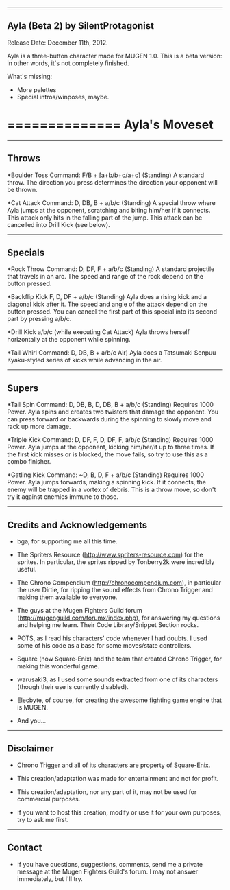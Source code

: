 --------------------------------
Ayla (Beta 2) by SilentProtagonist 
--------------------------------

Release Date: December 11th, 2012.

Ayla is a three-button character made for MUGEN 1.0.
This is a beta version: in other words, it's not completely finished.

What's missing:

- More palettes
- Special intros/winposes, maybe.

==============
Ayla's Moveset
==============

--------------
Throws
--------------

*Boulder Toss
	Command: F/B + [a+b/b+c/a+c] (Standing)
	A standard throw. The direction you press determines the
	direction your opponent will be thrown.


*Cat Attack
	Command: D, DB, B + a/b/c (Standing)
	A special throw where Ayla jumps at the opponent,
	scratching and biting him/her if it connects.
	This attack only hits in the falling part of the jump.
	This attack can be cancelled into Drill Kick (see below).

--------------
Specials
--------------

*Rock Throw
	Command: D, DF, F + a/b/c (Standing)
	A standard projectile that travels in an arc.
	The speed and range of the rock depend on the button pressed.

*Backflip Kick 
	F, D, DF + a/b/c (Standing)
	Ayla does a rising kick and a diagonal kick after it.
	The speed and angle of the attack depend on the button pressed.
	You can cancel the first part of this special into its second
	part by pressing a/b/c.

*Drill Kick
	a/b/c (while executing Cat Attack)
	Ayla throws herself horizontally at the opponent while spinning.


*Tail Whirl
	Command: D, DB, B + a/b/c Air)
	Ayla does a Tatsumaki Senpuu Kyaku-styled series of kicks while
	advancing in the air.


------
Supers
------

*Tail Spin
	Command: D, DB, B, D, DB, B + a/b/c (Standing)
	Requires 1000 Power.
	Ayla spins and creates two twisters that damage the opponent.
	You can press forward or backwards during the spinning to slowly
	move and rack up more damage.
	
*Triple Kick
	Command: D, DF, F, D, DF, F, a/b/c (Standing)
	Requires 1000 Power.
	Ayla jumps at the opponent, kicking him/her/it up to three times.
	If the first kick  misses or is blocked, the move fails, so
	try to use this as a combo finisher.

*Gatling Kick
	Command: ~D, B, D, F + a/b/c (Standing)
	Requires 1000 Power. 
	Ayla jumps forwards, making a spinning kick. If it connects, 
	the enemy will be trapped in a vortex of debris. This is a throw 
	move, so don't try it against enemies immune to those.


----------------------------
Credits and Acknowledgements
----------------------------

- bga, for supporting me all this time.

- The Spriters Resource (http://www.spriters-resource.com) for the sprites. In particular,
  the sprites ripped by Tonberry2k were incredibly useful.

- The Chrono Compendium (http://chronocompendium.com), in particular the user Dirtie, for
  ripping the sound effects from Chrono Trigger and making them available to everyone.

- The guys at the Mugen Fighters Guild forum (http://mugenguild.com/forumx/index.php),
  for answering my questions and helping me learn. Their Code Library/Snippet Section rocks.

- POTS, as I read his characters' code whenever I had doubts. I used some of his code as a
  base for some moves/state controllers.

- Square (now Square-Enix) and the team that created Chrono Trigger, for making this
wonderful game.

- warusaki3, as I used some sounds extracted from one of its characters (though their use is
currently disabled).

- Elecbyte, of course, for creating the awesome fighting game engine that is MUGEN.

- And you...

---------- 
Disclaimer
----------

- Chrono Trigger and all of its characters are property of Square-Enix.

- This creation/adaptation was made for entertainment and not for profit.

- This creation/adaptation, nor any part of it, may not be used for commercial purposes. 

- If you want to host this creation, modify or use it for your own purposes,
  try to ask me first.

-------
Contact
-------

- If you have questions, suggestions, comments, send me a private message at the Mugen Fighters Guild's forum.
  I may not answer immediately, but I'll try.

